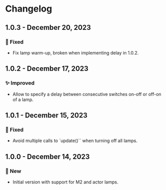 # Changelog

## 1.0.3 - December 20, 2023

### 🔧 Fixed

- Fix lamp warm-up, broken when implementing delay in 1.0.2.


## 1.0.2 - December 17, 2023

### ✨ Improved

- Allow to specify a delay between consecutive switches on-off or off-on of a lamp.


## 1.0.1 - December 15, 2023

### 🔧 Fixed

- Avoid multiple calls to `update()`` when turning off all lamps.


## 1.0.0 - December 14, 2023

### 🚀 New

- Initial version with support for M2 and actor lamps.
